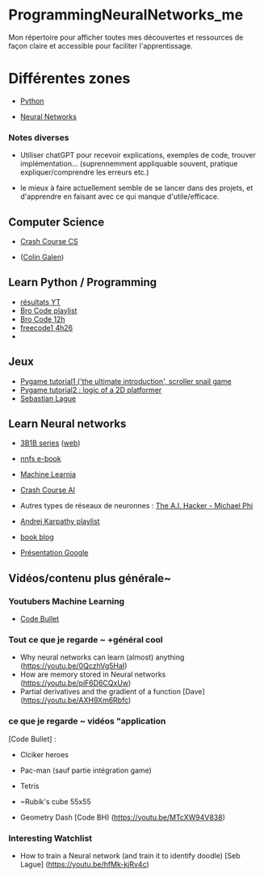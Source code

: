 # ProgrammingNeuralNetworks_me
Mon répertoire pour afficher toutes mes découvertes et ressources de façon claire et accessible pour faciliter l'apprentissage.


# Différentes zones

- [Python](#python)

- [Neural Networks](#neural-networks)


### Notes diverses

- Utiliser chatGPT pour recevoir explications, exemples de code, trouver implémentation... (suprennemment appliquable souvent, pratique expliquer/comprendre les erreurs etc.)

- le mieux à faire actuellement semble de se lancer dans des projets, et d'apprendre en faisant avec ce qui manque d'utile/efficace.



## Computer Science

- [Crash Course CS](https://www.youtube.com/watch?v=tpIctyqH29Q&list=PL8dPuuaLjXtNlUrzyH5r6jN9ulIgZBpdo)

- ([Colin Galen](https://www.youtube.com/@ColinGalen))




## Learn Python / Programming

- [résultats YT](https://www.youtube.com/results?search_query=python+course)
- [Bro Code playlist](https://www.youtube.com/watch?v=6VElWbND-zg&list=PLZPZq0r_RZOOkUQbat8LyQii36cJf2SWT&index=1)
- [Bro Code 12h](https://www.youtube.com/watch?v=XKHEtdqhLK8)
- [freecode1 4h26](https://www.youtube.com/watch?v=rfscVS0vtbw)
-


## Jeux

- [Pygame tutorial1 ('the ultimate introduction', scroller snail game](https://www.youtube.com/watch?v=AY9MnQ4x3zk)
- [Pygame tutorial2 : logic of a 2D platformer](https://www.youtube.com/watch?v=Gmrf_3LbXu0)
- [Sebastian Lague](https://www.youtube.com/@SebastianLague/videos)



## Learn Neural networks

- [3B1B series](https://www.youtube.com/watch?v=Ilg3gGewQ5U&list=PLZHQObOWTQDNU6R1_67000Dx_ZCJB-3pi&index=3) ([web](https://www.3blue1brown.com/lessons/neural-networks))
- [nnfs e-book](https://nnfs.io)
- [Machine Learnia](https://www.youtube.com/@MachineLearnia/playlists)
- [Crash Course AI](https://www.youtube.com/watch?v=GvYYFloV0aA&list=PL8dPuuaLjXtO65LeD2p4_Sb5XQ51par_b&index=1)

- Autres types de réseaux de neuronnes : [The A.I. Hacker - Michael Phi](https://www.youtube.com/@thea.i.hacker-michaelphi6569/videos)
- [Andrej Karpathy playlist](https://www.youtube.com/watch?v=VMj-3S1tku0&list=PLAqhIrjkxbuWI23v9cThsA9GvCAUhRvKZ&index=1)
- [book blog](http://neuralnetworksanddeeplearning.com)
- [Présentation Google](https://developers.google.com/machine-learning/crash-course/ml-intro?hl=fr)






## Vidéos/contenu plus générale~


### Youtubers Machine Learning

- [Code Bullet](https://www.youtube.com/@CodeBullet)




### Tout ce que je regarde ~ +général cool

- Why neural networks can learn (almost) anything (https://youtu.be/0QczhVg5HaI)
- How are memory stored in Neural networks (https://youtu.be/piF6D6CQxUw)
- Partial derivatives and the gradient of a function [Dave] (https://youtu.be/AXH9Xm6Rbfc)




### ce que je regarde ~ vidéos "application

[Code Bullet] :
- Clciker heroes
- Pac-man (sauf partie intégration game)
- Tetris
- ~Rubik's cube 55x55


- Geometry Dash [Code BH) (https://youtu.be/MTcXW94V838)




### Interesting Watchlist

- How to train a Neural network (and train it to identify doodle) [Seb Lague] (https://youtu.be/hfMk-kjRv4c)






